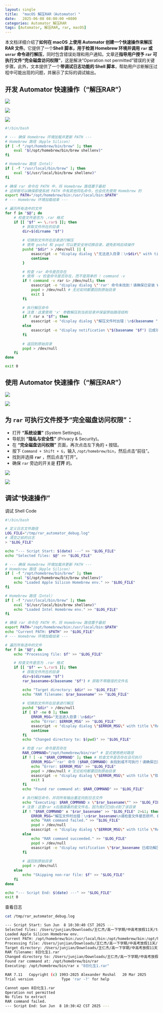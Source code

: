 ```yaml
---
layout: single
title:  "macOS 解压RAR（Automator）"
date:   2025-06-08 08:00:00 +0800
categories: Automator 解压RAR
tags: [Automator, 解压RAR, rar, macOS]
---
```


本文档详细介绍了**如何在 macOS 上使用 Automator 创建一个快速操作来解压 RAR 文件**。它提供了一个**Shell 脚本，用于检测 Homebrew 环境并调用 `rar` 或 `unrar` 命令进行解压**，同时包含错误处理和用户通知。文章还**指导用户授予 `rar` 可执行文件“完全磁盘访问权限”**，这是解决“Operation not permitted”错误的关键步骤。此外，文本提供了一个**带调试日志功能的 Shell 脚本**，帮助用户诊断解压过程中可能出现的问题，并展示了实际的调试输出。

<!--more-->

## 开发 Automator 快速操作（“解压RAR”）

![](/images/2025/Automator/Automator.jpeg)

![](/images/2025/Automator/AutomatorQuickOperation.jpeg)

![](/images/2025/Automator-UnRAR/Unrar-Shell-Code.jpeg)

```bash
#!/bin/bash

# --- 确保 Homebrew 环境加载并更新 PATH ---
# Homebrew 路径（Apple Silicon）
if [ -f "/opt/homebrew/bin/brew" ]; then
    eval "$(/opt/homebrew/bin/brew shellenv)"
fi

# Homebrew 路径（Intel）
if [ -f "/usr/local/bin/brew" ]; then
    eval "$(/usr/local/bin/brew shellenv)"
fi

# 确保 rar 命令在 PATH 中，将 Homebrew 路径置于最前
# 这样做可以确保即使系统 PATH 中有其他同名命令，也会优先使用 Homebrew 的
export PATH="/opt/homebrew/bin:/usr/local/bin:$PATH"
# --- Homebrew 环境加载结束 ---

# 遍历所有选中的文件
for f in "$@"; do
    # 检查文件是否为 .rar 格式
    if [[ "$f" =~ \.rar$ ]]; then
        # 获取文件所在的目录
        dir=$(dirname "$f")
        
        # 切换到文件所在目录进行解压
        # 使用 pushd 和 popd 可以更安全地切换目录，避免影响后续操作
        pushd "$dir" > /dev/null || {
            osascript -e "display dialog \"无法进入目录：\n$dir\" with title \"RAR 解压错误\" buttons {\"好的\"} default button \"好的\" with icon stop"
            continue
        }

        # 检查 rar 命令是否存在
        # 使用 -v 检查命令是否存在，而不是简单的 ! command -v
        if ! command -v rar &> /dev/null; then
            osascript -e "display dialog \"'rar' 命令未找到！请确保已安装 WinRAR 或使用 Homebrew 安装 unrar：\n\n1. 打开终端\n2. 运行: brew install unrar\" with title \"软件依赖错误\" buttons {\"好的\"} default button \"好的\" with icon stop"
            popd > /dev/null # 无论如何都要回到原始目录
            exit 1
        fi

        # 执行解压命令
        # 注意：这里使用 'x' 参数解压到当前目录并保留原始路径结构
        if ! rar x "$f"; then
            osascript -e "display dialog \"解压文件时出错：\n$(basename "$f")\n请检查文件是否损坏或权限。\" with title \"RAR 解压错误\" buttons {\"好的\"} default button \"好的\" with icon stop"
        else
            osascript -e "display notification \"$(basename "$f") 已成功解压！\" with title \"RAR 解压完成\""
        fi
        
        # 返回到原始目录
        popd > /dev/null
    fi
done

exit 0
```


## 使用 Automator 快速操作（“解压RAR”）

![](/images/2025/Automator-UnRAR/Unrar-Using.png)

![](/images/2025/Automator-UnRAR/Unrar-Done.png)


##  **为 `rar` 可执行文件授予“完全磁盘访问权限”：**
- 打开 **“系统设置”** (System Settings)。
- 导航到 **“隐私与安全性”** (Privacy & Security)。
- 在 **“完全磁盘访问权限”** 页面，再次点击左下角的 `+` 按钮。
- 按下 `Command + Shift + G`，输入 `/opt/homebrew/bin`，然后点击“前往”。
- 找到并选择 **`rar`** ，然后点击“打开”。
- 确保 `rar` 旁边的开关是 **打开** 的。

![](/images/2025/Automator-UnRAR/Privacy-and-Security.png)

![](/images/2025/Automator-UnRAR/Privacy-and-Security_Full-disk-access-permission_rar.png)


## 调试“快速操作”

调试 Shell Code

```bash
#!/bin/bash

# 定义日志文件路径
LOG_FILE="/tmp/rar_automator_debug.log"
# 清空之前的日志
> "$LOG_FILE"

echo "--- Script Start: $(date) ---" >> "$LOG_FILE"
echo "Selected files: $@" >> "$LOG_FILE"

# --- 确保 Homebrew 环境加载并更新 PATH ---
# Homebrew 路径（Apple Silicon）
if [ -f "/opt/homebrew/bin/brew" ]; then
    eval "$(/opt/homebrew/bin/brew shellenv)"
    echo "Loaded Apple Silicon Homebrew env." >> "$LOG_FILE"
fi

# Homebrew 路径（Intel）
if [ -f "/usr/local/bin/brew" ]; then
    eval "$(/usr/local/bin/brew shellenv)"
    echo "Loaded Intel Homebrew env." >> "$LOG_FILE"
fi

# 确保 rar 命令在 PATH 中，将 Homebrew 路径置于最前
export PATH="/opt/homebrew/bin:/usr/local/bin:$PATH"
echo "Current PATH: $PATH" >> "$LOG_FILE"
# --- Homebrew 环境加载结束 ---

# 遍历所有选中的文件
for f in "$@"; do
    echo "Processing file: $f" >> "$LOG_FILE"

    # 检查文件是否为 .rar 格式
    if [[ "$f" =~ \.rar$ ]]; then
        # 获取文件所在的目录
        dir=$(dirname "$f")
        rar_basename=$(basename "$f") # 获取不带路径的文件名

        echo "Target directory: $dir" >> "$LOG_FILE"
        echo "RAR filename: $rar_basename" >> "$LOG_FILE"
        
        # 切换到文件所在目录进行解压
        pushd "$dir" > /dev/null
        if [ $? -ne 0 ]; then
            ERROR_MSG="无法进入目录：\n$dir"
            echo "Error: $ERROR_MSG" >> "$LOG_FILE"
            osascript -e "display dialog \"$ERROR_MSG\" with title \"RAR 解压错误\" buttons {\"好的\"} default button \"好的\" with icon stop"
            continue
        fi
        echo "Changed directory to: $(pwd)" >> "$LOG_FILE"

        # 检查 rar 命令是否存在
        RAR_COMMAND="/opt/homebrew/bin/rar" # 显式使用绝对路径
        if ! [ -x "$RAR_COMMAND" ]; then # 检查文件是否存在且可执行
            ERROR_MSG="'rar' 命令 ($RAR_COMMAND) 未找到或不可执行！请确保已安装 WinRAR 或使用 Homebrew 安装 unrar：\n\n1. 打开终端\n2. 运行: brew install unrar"
            echo "Error: $ERROR_MSG" >> "$LOG_FILE"
            popd > /dev/null # 无论如何都要回到原始目录
            osascript -e "display dialog \"$ERROR_MSG\" with title \"软件依赖错误\" buttons {\"好的\"} default button \"好的\" with icon stop"
            exit 1
        fi
        echo "Found rar command at: $RAR_COMMAND" >> "$LOG_FILE"

        # 执行解压命令，并将所有输出重定向到日志文件
        echo "Executing: $RAR_COMMAND x \"$rar_basename\"" >> "$LOG_FILE"
        # 注意：这里rar x后面跟着的是文件名，因为我们已经cd到了该目录
        if ! "$RAR_COMMAND" x "$rar_basename" >> "$LOG_FILE" 2>&1; then
            ERROR_MSG="解压文件时出错：\n$rar_basename\n请检查文件是否损坏、权限或rar命令的详细错误信息（请查看 $LOG_FILE）。"
            echo "RAR command failed." >> "$LOG_FILE"
            popd > /dev/null
            osascript -e "display dialog \"$ERROR_MSG\" with title \"RAR 解压错误\" buttons {\"好的\"} default button \"好的\" with icon stop"
        else
            echo "RAR command succeeded." >> "$LOG_FILE"
            popd > /dev/null
            osascript -e "display notification \"$rar_basename 已成功解压！\" with title \"RAR 解压完成\""
        fi
        
        # 返回到原始目录
        popd > /dev/null
    else
        echo "Skipping non-rar file: $f" >> "$LOG_FILE"
    fi
done

echo "--- Script End: $(date) ---" >> "$LOG_FILE"
exit 0
```

查看日志

```bash
cat /tmp/rar_automator_debug.log
```

```bash
--- Script Start: Sun Jun  8 10:30:40 CST 2025 ---
Selected files: /Users/junjian/Downloads/王仁杰/高一下学期/中高考放假11天/tmp/8日化生1.rar
Loaded Apple Silicon Homebrew env.
Current PATH: /opt/homebrew/bin:/usr/local/bin:/opt/homebrew/bin:/opt/homebrew/sbin:/Users/junjian/.cargo/bin:/usr/bin:/bin:/usr/sbin:/sbin
Processing file: /Users/junjian/Downloads/王仁杰/高一下学期/中高考放假11天/tmp/8日化生1.rar
Target directory: /Users/junjian/Downloads/王仁杰/高一下学期/中高考放假11天/tmp
RAR filename: 8日化生1.rar
Changed directory to: /Users/junjian/Downloads/王仁杰/高一下学期/中高考放假11天/tmp
Found rar command at: /opt/homebrew/bin/rar
Executing: /opt/homebrew/bin/rar x "8日化生1.rar"

RAR 7.11   Copyright (c) 1993-2025 Alexander Roshal   20 Mar 2025
Trial version             Type 'rar -?' for help

Cannot open 8日化生1.rar
Operation not permitted
No files to extract
RAR command failed.
--- Script End: Sun Jun  8 10:30:42 CST 2025 ---
```
